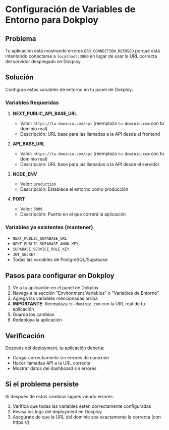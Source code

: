# Configuración de Variables de Entorno para Dokploy

## Problema
Tu aplicación está mostrando errores `ERR_CONNECTION_REFUSED` porque está intentando conectarse a `localhost:3000` en lugar de usar la URL correcta del servidor desplegado en Dokploy.

## Solución
Configura estas variables de entorno en tu panel de Dokploy:

### Variables Requeridas

1. **NEXT_PUBLIC_API_BASE_URL**
   - Valor: `https://tu-dominio.com/api` (reemplaza `tu-dominio.com` con tu dominio real)
   - Descripción: URL base para las llamadas a la API desde el frontend

2. **API_BASE_URL**
   - Valor: `https://tu-dominio.com/api` (reemplaza `tu-dominio.com` con tu dominio real)
   - Descripción: URL base para las llamadas a la API desde el servidor

3. **NODE_ENV**
   - Valor: `production`
   - Descripción: Establece el entorno como producción

4. **PORT**
   - Valor: `3000`
   - Descripción: Puerto en el que correrá la aplicación

### Variables ya existentes (mantener)
- `NEXT_PUBLIC_SUPABASE_URL`
- `NEXT_PUBLIC_SUPABASE_ANON_KEY`
- `SUPABASE_SERVICE_ROLE_KEY`
- `JWT_SECRET`
- Todas las variables de PostgreSQL/Supabase

## Pasos para configurar en Dokploy

1. Ve a tu aplicación en el panel de Dokploy
2. Navega a la sección "Environment Variables" o "Variables de Entorno"
3. Agrega las variables mencionadas arriba
4. **IMPORTANTE**: Reemplaza `tu-dominio.com` con la URL real de tu aplicación
5. Guarda los cambios
6. Redeploya la aplicación

## Verificación

Después del deployment, tu aplicación debería:
- Cargar correctamente sin errores de conexión
- Hacer llamadas API a la URL correcta
- Mostrar datos del dashboard sin errores

## Si el problema persiste

Si después de estos cambios sigues viendo errores:
1. Verifica que todas las variables estén correctamente configuradas
2. Revisa los logs del deployment en Dokploy
3. Asegúrate de que la URL del dominio sea exactamente la correcta (con https://)
